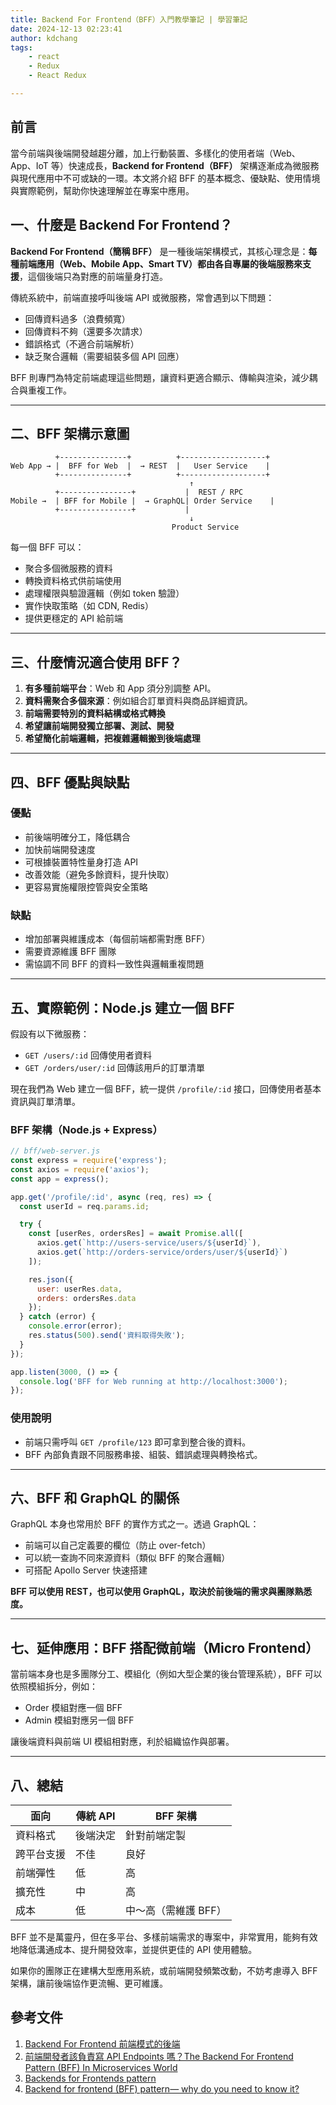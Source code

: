 ```yaml
---
title: Backend For Frontend（BFF）入門教學筆記 | 學習筆記
date: 2024-12-13 02:23:41
author: kdchang
tags: 
    - react
    - Redux
    - React Redux

---
```


## 前言
當今前端與後端開發越趨分離，加上行動裝置、多樣化的使用者端（Web、App、IoT 等）快速成長，**Backend for Frontend（BFF）** 架構逐漸成為微服務與現代應用中不可或缺的一環。本文將介紹 BFF 的基本概念、優缺點、使用情境與實際範例，幫助你快速理解並在專案中應用。

## 一、什麼是 Backend For Frontend？

**Backend For Frontend（簡稱 BFF）** 是一種後端架構模式，其核心理念是：**每種前端應用（Web、Mobile App、Smart TV）都由各自專屬的後端服務來支援**，這個後端只為對應的前端量身打造。

傳統系統中，前端直接呼叫後端 API 或微服務，常會遇到以下問題：

- 回傳資料過多（浪費頻寬）
- 回傳資料不夠（還要多次請求）
- 錯誤格式（不適合前端解析）
- 缺乏聚合邏輯（需要組裝多個 API 回應）

BFF 則專門為特定前端處理這些問題，讓資料更適合顯示、傳輸與渲染，減少耦合與重複工作。

---

## 二、BFF 架構示意圖

```
          +---------------+          +-------------------+
Web App → |  BFF for Web  |  → REST  |   User Service    |
          +---------------+          +-------------------+
                                        ↑
          +----------------+           |  REST / RPC
Mobile →  | BFF for Mobile |  → GraphQL| Order Service    |
          +----------------+           |
                                        ↓
                                    Product Service
```

每一個 BFF 可以：

- 聚合多個微服務的資料
- 轉換資料格式供前端使用
- 處理權限與驗證邏輯（例如 token 驗證）
- 實作快取策略（如 CDN, Redis）
- 提供更穩定的 API 給前端

---

## 三、什麼情況適合使用 BFF？

1. **有多種前端平台**：Web 和 App 須分別調整 API。
2. **資料需聚合多個來源**：例如組合訂單資料與商品詳細資訊。
3. **前端需要特別的資料結構或格式轉換**
4. **希望讓前端開發獨立部署、測試、開發**
5. **希望簡化前端邏輯，把複雜邏輯搬到後端處理**

---

## 四、BFF 優點與缺點

### 優點

- 前後端明確分工，降低耦合
- 加快前端開發速度
- 可根據裝置特性量身打造 API
- 改善效能（避免多餘資料，提升快取）
- 更容易實施權限控管與安全策略

### 缺點

- 增加部署與維護成本（每個前端都需對應 BFF）
- 需要資源維護 BFF 團隊
- 需協調不同 BFF 的資料一致性與邏輯重複問題

---

## 五、實際範例：Node.js 建立一個 BFF

假設有以下微服務：

- `GET /users/:id` 回傳使用者資料
- `GET /orders/user/:id` 回傳該用戶的訂單清單

現在我們為 Web 建立一個 BFF，統一提供 `/profile/:id` 接口，回傳使用者基本資訊與訂單清單。

### BFF 架構（Node.js + Express）

```javascript
// bff/web-server.js
const express = require('express');
const axios = require('axios');
const app = express();

app.get('/profile/:id', async (req, res) => {
  const userId = req.params.id;

  try {
    const [userRes, ordersRes] = await Promise.all([
      axios.get(`http://users-service/users/${userId}`),
      axios.get(`http://orders-service/orders/user/${userId}`)
    ]);

    res.json({
      user: userRes.data,
      orders: ordersRes.data
    });
  } catch (error) {
    console.error(error);
    res.status(500).send('資料取得失敗');
  }
});

app.listen(3000, () => {
  console.log('BFF for Web running at http://localhost:3000');
});
```

### 使用說明

- 前端只需呼叫 `GET /profile/123` 即可拿到整合後的資料。
- BFF 內部負責跟不同服務串接、組裝、錯誤處理與轉換格式。

---

## 六、BFF 和 GraphQL 的關係

GraphQL 本身也常用於 BFF 的實作方式之一。透過 GraphQL：

- 前端可以自己定義要的欄位（防止 over-fetch）
- 可以統一查詢不同來源資料（類似 BFF 的聚合邏輯）
- 可搭配 Apollo Server 快速搭建

**BFF 可以使用 REST，也可以使用 GraphQL，取決於前後端的需求與團隊熟悉度。**

---

## 七、延伸應用：BFF 搭配微前端（Micro Frontend）

當前端本身也是多團隊分工、模組化（例如大型企業的後台管理系統），BFF 可以依照模組拆分，例如：

- Order 模組對應一個 BFF
- Admin 模組對應另一個 BFF

讓後端資料與前端 UI 模組相對應，利於組織協作與部署。

---

## 八、總結

| 面向 | 傳統 API | BFF 架構 |
|------|-----------|-----------|
| 資料格式 | 後端決定 | 針對前端定製 |
| 跨平台支援 | 不佳 | 良好 |
| 前端彈性 | 低 | 高 |
| 擴充性 | 中 | 高 |
| 成本 | 低 | 中～高（需維護 BFF） |

BFF 並不是萬靈丹，但在多平台、多樣前端需求的專案中，非常實用，能夠有效地降低溝通成本、提升開發效率，並提供更佳的 API 使用體驗。

如果你的團隊正在建構大型應用系統，或前端開發頻繁改動，不妨考慮導入 BFF 架構，讓前後端協作更流暢、更可維護。

## 參考文件
1. [Backend For Frontend 前端模式的後端](https://hackmd.io/@yaahsin/BJPCnvnLh)
2. [前端開發者該負責寫 API Endpoints 嗎？The Backend For Frontend Pattern (BFF) In Microservices World](https://medium.com/starbugs/%E5%89%8D%E7%AB%AF%E9%96%8B%E7%99%BC%E8%80%85%E8%A9%B2%E8%B2%A0%E8%B2%AC%E5%AF%AB-api-endpoints-%E5%97%8E-the-backend-for-frontend-pattern-bff-in-microservices-world-1368362c141c)
3. [Backends for Frontends pattern](https://learn.microsoft.com/en-us/azure/architecture/patterns/backends-for-frontends)
4. [Backend for frontend (BFF) pattern— why do you need to know it?](https://medium.com/mobilepeople/backend-for-frontend-pattern-why-you-need-to-know-it-46f94ce420b0)